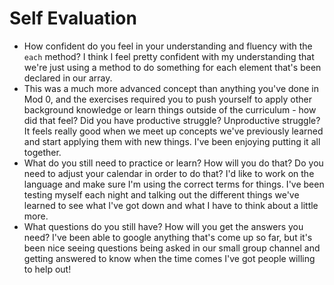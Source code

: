 # Self Evaluation

- How confident do you feel in your understanding and fluency with the `each` method? I think I feel pretty confident with my understanding that we're just using a method to do something for each element that's been declared in our array.
- This was a much more advanced concept than anything you've done in Mod 0, and the exercises required you to push yourself to apply other background knowledge or learn things outside of the curriculum - how did that feel? Did you have productive struggle? Unproductive struggle? It feels really good when we meet up concepts we've previously learned and start applying them with new things. I've been enjoying putting it all together.
- What do you still need to practice or learn? How will you do that? Do you need to adjust your calendar in order to do that? I'd like to work on the language and make sure I'm using the correct terms for things. I've been testing myself each night and talking out the different things we've learned to see what I've got down and what I have to think about a little more.
- What questions do you still have? How will you get the answers you need? I've been able to google anything that's come up so far, but it's been nice seeing questions being asked in our small group channel and getting answered to know when the time comes I've got people willing to help out!